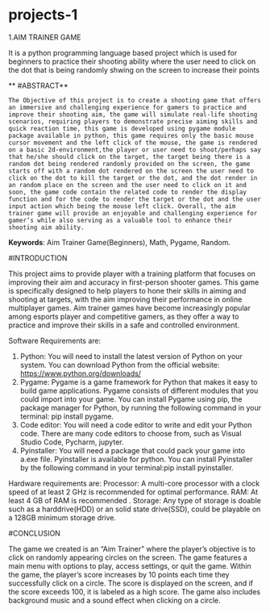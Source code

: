 # projects-1

1.AIM TRAINER GAME

  It is a python programming language based project which is used for beginners to practice their shooting ability where the user need to click on the dot that is being randomly shwing on the screen to increase their points
  
**  #ABSTRACT**

    The Objective of this project is to create a shooting game that offers an immersive and challenging experience for gamers to practice and improve their shooting aim, the game will simulate real-life shooting scenarios, requiring players to demonstrate precise aiming skills and quick reaction time, this game is developed using pygame module package available in python, this game requires only the basic mouse cursor movement and the left click of the mouse, the game is rendered on a basic 2d-environment,the player or user need to shoot/perhaps say that he/she should click on the target, the target being there is a random dot being rendered randomly provided on the screen, the game starts off with a random dot rendered on the screen the user need to click on the dot to kill the target or the dot, and the dot render in an random place on the screen and the user need to click on it and soon, the game code contain the related code to render the display function and for the code to render the target or the dot and the user input action which being the mouse left click. Overall, the aim trainer game will provide an enjoyable and challenging experience for gamer’s while also serving as a valuable tool to enhance their shooting aim ability. 
**Keywords**: Aim Trainer Game(Beginners), Math, Pygame, Random. 

#INTRODUCTION

This project aims to provide player with a training platform that focuses on improving their aim and accuracy in first-person shooter games. This game is specifically designed to help players to hone their skills in aiming and shooting at targets, with the aim improving their performance in online multiplayer games. Aim trainer games have become increasingly popular among esports player and competitive gamers, as they offer a way to practice and improve their skills in a safe and controlled environment. 

Software Requirements are: 
1. Python: You will need to install the latest version of Python on your system. You can download Python from the official website: https://www.python.org/downloads/ 
2. Pygame: Pygame is a game framework for Python that makes it easy to build game applications. Pygame consists of different modules that you could import into your game. You can install Pygame using pip, the package manager for Python, by running the following command in your terminal: pip install pygame. 
3. Code editor: You will need a code editor to write and edit your Python code. There are many code editors to choose from, such as Visual Studio Code, Pycharm, jupyter. 
4. Pyinstaller: You will need a package that could pack your game into a.exe file. Pyinstaller is available for python. You can install Pyinstaller by the following command in your terminal:pip install pyinstaller. 

Hardware requirements are: 
Processor: A multi-core processor with a clock speed of at least 2 GHz is recommended for optimal 
performance. 
RAM: At least 4 GB of RAM is recommended . 
Storage: Any type of storage is doable such as a harddrive(HDD) or an solid state drive(SSD), could be playable 
on a 128GB minimum storage drive. 

#CONCLUSION

The game we created is an “Aim Trainer” where the player’s objective is to click on randomly appearing circles on the screen. The game features a main menu with options to play, access settings, or quit the game. Within the game, the player’s score increases by 10 points each time they successfully click on a circle. The score is displayed on the screen, and if the score exceeds 100, it is labeled as a high score. The game also includes background music and a sound effect when clicking on a circle. 
